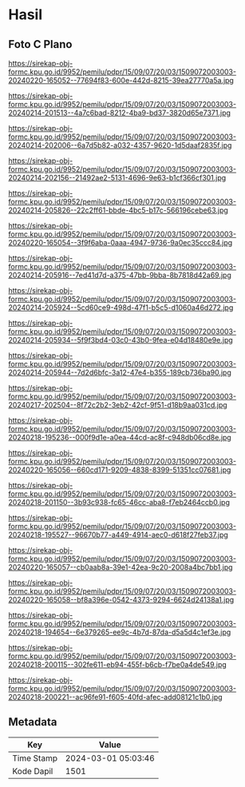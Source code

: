 # Hasil

## Foto C Plano

https://sirekap-obj-formc.kpu.go.id/9952/pemilu/pdpr/15/09/07/20/03/1509072003003-20240220-165052--77694f83-600e-442d-8215-39ea27770a5a.jpg

https://sirekap-obj-formc.kpu.go.id/9952/pemilu/pdpr/15/09/07/20/03/1509072003003-20240214-201513--4a7c6bad-8212-4ba9-bd37-3820d65e7371.jpg

https://sirekap-obj-formc.kpu.go.id/9952/pemilu/pdpr/15/09/07/20/03/1509072003003-20240214-202006--6a7d5b82-a032-4357-9620-1d5daaf2835f.jpg

https://sirekap-obj-formc.kpu.go.id/9952/pemilu/pdpr/15/09/07/20/03/1509072003003-20240214-202156--21492ae2-5131-4696-9e63-b1cf366cf301.jpg

https://sirekap-obj-formc.kpu.go.id/9952/pemilu/pdpr/15/09/07/20/03/1509072003003-20240214-205826--22c2ff61-bbde-4bc5-b17c-566196cebe63.jpg

https://sirekap-obj-formc.kpu.go.id/9952/pemilu/pdpr/15/09/07/20/03/1509072003003-20240220-165054--3f9f6aba-0aaa-4947-9736-9a0ec35ccc84.jpg

https://sirekap-obj-formc.kpu.go.id/9952/pemilu/pdpr/15/09/07/20/03/1509072003003-20240214-205916--7ed41d7d-a375-47bb-9bba-8b7818d42a69.jpg

https://sirekap-obj-formc.kpu.go.id/9952/pemilu/pdpr/15/09/07/20/03/1509072003003-20240214-205924--5cd60ce9-498d-47f1-b5c5-d1060a46d272.jpg

https://sirekap-obj-formc.kpu.go.id/9952/pemilu/pdpr/15/09/07/20/03/1509072003003-20240214-205934--5f9f3bd4-03c0-43b0-9fea-e04d18480e9e.jpg

https://sirekap-obj-formc.kpu.go.id/9952/pemilu/pdpr/15/09/07/20/03/1509072003003-20240214-205944--7d2d6bfc-3a12-47e4-b355-189cb736ba90.jpg

https://sirekap-obj-formc.kpu.go.id/9952/pemilu/pdpr/15/09/07/20/03/1509072003003-20240217-202504--8f72c2b2-3eb2-42cf-9f51-d18b9aa031cd.jpg

https://sirekap-obj-formc.kpu.go.id/9952/pemilu/pdpr/15/09/07/20/03/1509072003003-20240218-195236--000f9d1e-a0ea-44cd-ac8f-c948db06cd8e.jpg

https://sirekap-obj-formc.kpu.go.id/9952/pemilu/pdpr/15/09/07/20/03/1509072003003-20240220-165056--660cd171-9209-4838-8399-51351cc07681.jpg

https://sirekap-obj-formc.kpu.go.id/9952/pemilu/pdpr/15/09/07/20/03/1509072003003-20240218-201150--3b93c938-fc65-46cc-aba8-f7eb2464ccb0.jpg

https://sirekap-obj-formc.kpu.go.id/9952/pemilu/pdpr/15/09/07/20/03/1509072003003-20240218-195527--96670b77-a449-4914-aec0-d618f27feb37.jpg

https://sirekap-obj-formc.kpu.go.id/9952/pemilu/pdpr/15/09/07/20/03/1509072003003-20240220-165057--cb0aab8a-39e1-42ea-9c20-2008a4bc7bb1.jpg

https://sirekap-obj-formc.kpu.go.id/9952/pemilu/pdpr/15/09/07/20/03/1509072003003-20240220-165058--bf8a396e-0542-4373-9294-6624d24138a1.jpg

https://sirekap-obj-formc.kpu.go.id/9952/pemilu/pdpr/15/09/07/20/03/1509072003003-20240218-194654--6e379265-ee9c-4b7d-87da-d5a5d4c1ef3e.jpg

https://sirekap-obj-formc.kpu.go.id/9952/pemilu/pdpr/15/09/07/20/03/1509072003003-20240218-200115--302fe611-eb94-455f-b6cb-f7be0a4de549.jpg

https://sirekap-obj-formc.kpu.go.id/9952/pemilu/pdpr/15/09/07/20/03/1509072003003-20240218-200221--ac96fe91-f605-40fd-afec-add08121c1b0.jpg


## Metadata

| Key        | Value               |
| ---------- | ------------------- |
| Time Stamp | 2024-03-01 05:03:46 |
| Kode Dapil | 1501                |



